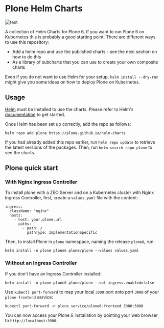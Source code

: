 # Plone Helm Charts

![test](https://github.com/plone/helm-charts/actions/workflows/test.yml/badge.svg)

A collection of Helm Charts for Plone 6.
If you want to run Plone 6 on Kubernetes this is probably a good starting point.
There are different ways to use this repository:

* Add a helm repo and use the published charts - see the next section on how to do this
* As a library of subcharts that you can use to create your own composite charts

Even if you do not want to use Helm for your setup, `helm install --dry-run` might give you some ideas on how to deploy Plone on Kubernetes.

## Usage

[Helm](https://helm.sh) must be installed to use the charts.  Please refer to
Helm's [documentation](https://helm.sh/docs) to get started.

Once Helm has been set up correctly, add the repo as follows:

`helm repo add plone https://plone.github.io/helm-charts`

If you had already added this repo earlier, run `helm repo update` to retrieve
the latest versions of the packages.  Then, run `helm search repo
plone` to see the charts.

## Plone quick start

### With Nginx Ingress Controller

To install plone with a ZEO Server and on a Kubernetes cluster with Nginx Ingress Controller, first, create a `values.yaml` file with the content:

```
ingress:
  className: "nginx"
  hosts:
    - host: your.plone.url
      paths:
        - path: /
          pathType: ImplementationSpecific
```

Then, to install Plone in `plone` namespace, naming the release `plone6`, run:

```
helm install -n plone plone6 plone/plone --values values.yaml
```

### Without an Ingress Controller

If you don't have an Ingress Controller installed:

```
helm install -n plone plone6 plone/plone --set ingress.enabled=false
```

Use `kubectl port-forward` to map your local `3000` port onto port `3000` of your `plone-frontend` service:

```
kubectl port-forward -n plone service/plone6-frontend 3000:3000
```

You can now access your Plone 6 installation by pointing your web browser to `http://localhost:3000`.

